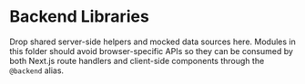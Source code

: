 # Backend Libraries

Drop shared server-side helpers and mocked data sources here. Modules in this
folder should avoid browser-specific APIs so they can be consumed by both Next.js
route handlers and client-side components through the `@backend` alias.
